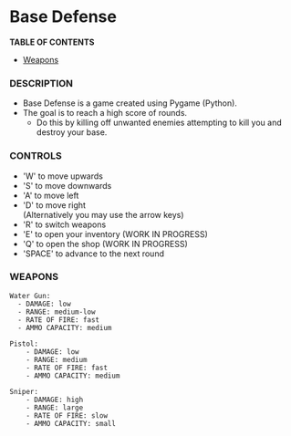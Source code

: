 # Base Defense
**TABLE OF CONTENTS**
* [Weapons](#WEAPONS)


### **DESCRIPTION**
* Base Defense is a game created using Pygame (Python).
* The goal is to reach a high score of rounds.
  * Do this by killing off unwanted enemies attempting to kill you and destroy your base.

### **CONTROLS**
* 'W' to move upwards
* 'S' to move downwards
* 'A' to move left
* 'D' to move right\
(Alternatively you may use the arrow keys)
* 'R' to switch weapons
* 'E' to open your inventory (WORK IN PROGRESS)
* 'Q' to open the shop (WORK IN PROGRESS)
* 'SPACE' to advance to the next round

### **WEAPONS**
```
Water Gun:
  - DAMAGE: low
  - RANGE: medium-low
  - RATE OF FIRE: fast
  - AMMO CAPACITY: medium
```

```
Pistol:
    - DAMAGE: low
    - RANGE: medium
    - RATE OF FIRE: fast
    - AMMO CAPACITY: medium
```

```
Sniper:
    - DAMAGE: high
    - RANGE: large
    - RATE OF FIRE: slow
    - AMMO CAPACITY: small
```
